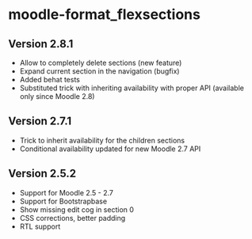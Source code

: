 moodle-format_flexsections
==========================

Version 2.8.1
-------------

- Allow to completely delete sections (new feature)
- Expand current section in the navigation (bugfix)
- Added behat tests
- Substituted trick with inheriting availability with proper
  API (available only since Moodle 2.8)

Version 2.7.1
-------------

- Trick to inherit availability for the children sections
- Conditional availability updated for new Moodle 2.7 API

Version 2.5.2
-------------

- Support for Moodle 2.5 - 2.7
- Support for Bootstrapbase
- Show missing edit cog in section 0
- CSS corrections, better padding
- RTL support

